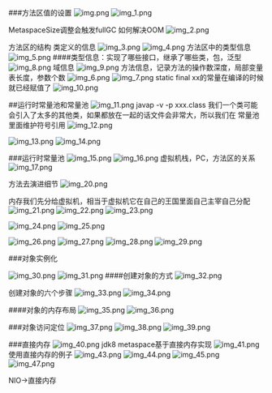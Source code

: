 ###方法区值的设置
![img.png](img.png)
![img_1.png](img_1.png)

MetaspaceSize调整会触发fullGC
如何解决OOM
![img_2.png](img_2.png)

方法区的结构
类定义的信息
![img_3.png](img_3.png)
![img_4.png](img_4.png)
方法区中的类型信息
![img_5.png](img_5.png)
####类型信息：实现了哪些接口，继承了哪些类，包，泛型
![img_8.png](img_8.png)
域信息
![img_9.png](img_9.png)
方法信息，记录方法的操作数深度，局部变量表长度，参数个数
![img_6.png](img_6.png)
![img_7.png](img_7.png)
static final xx的常量在编译的时候就已经赋值了
![img_10.png](img_10.png)

##运行时常量池和常量池
![img_11.png](img_11.png)
javap -v -p xxx.class
我们一个类可能会引入了太多的其他类，如果都放在一起的话文件会非常大，所以我们在
常量池里面维护符号引用
![img_12.png](img_12.png)

![img_13.png](img_13.png)
![img_14.png](img_14.png)

###运行时常量池
![img_15.png](img_15.png)
![img_16.png](img_16.png)
虚拟机栈，PC，方法区的关系
![img_17.png](img_17.png)


方法去演进细节
![img_20.png](img_20.png)

内存我们先分给虚拟机，相当于虚拟机它在自己的王国里面自己主宰自己分配
![img_21.png](img_21.png)
![img_22.png](img_22.png)
![img_23.png](img_23.png)

![img_24.png](img_24.png)
![img_25.png](img_25.png)

![img_26.png](img_26.png)
![img_27.png](img_27.png)
![img_28.png](img_28.png)
![img_29.png](img_29.png)

###对象实例化

![img_30.png](img_30.png)
![img_31.png](img_31.png)
####创建对象的方式
![img_32.png](img_32.png)

创建对象的六个步骤
![img_33.png](img_33.png)
![img_34.png](img_34.png)

####对象的内存布局
![img_35.png](img_35.png)
![img_36.png](img_36.png)

###对象访问定位
![img_37.png](img_37.png)
![img_38.png](img_38.png)
![img_39.png](img_39.png)

###直接内存
![img_40.png](img_40.png)
jdk8 metaspace基于直接内存实现
![img_41.png](img_41.png)
使用直接内存的例子
![img_43.png](img_43.png)
![img_44.png](img_44.png)
![img_45.png](img_45.png)
![img_47.png](img_47.png)

NIO->直接内存

